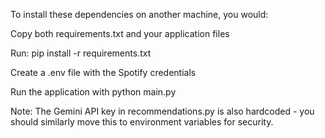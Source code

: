 To install these dependencies on another machine, you would:

Copy both requirements.txt and your application files

Run: pip install -r requirements.txt

Create a .env file with the Spotify credentials

Run the application with python main.py

Note: The Gemini API key in recommendations.py is also hardcoded - you should similarly move this to environment variables for security.
